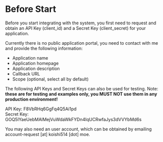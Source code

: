 # Before Start

Before you start integrating with the system, you first need to request and obtain an API Key (client\_id) and a Secret Key (client\_secret) for your application.

Currently there is no public application portal, you need to contact with me and provide the following information:

- Application name
- Application homepage
- Application description
- Callback URL
- Scope (optional, select all by default)

The following API Keys and Secret Keys can also be used for testing. Note: **these are for testing and examples only, you MUST NOT use them in any production environment!**

API Key: F8VbRHq6GgFq4Q5Ai1pd
<br>
Secret Key: GOQ5lYaeUebMAlMejVuWdaWkFYDn4IqUCRwfaJys3dVVYbMd6s

You may also need an user account, which can be obtained by emailing account-request [at] koishi514 [dot] moe.
